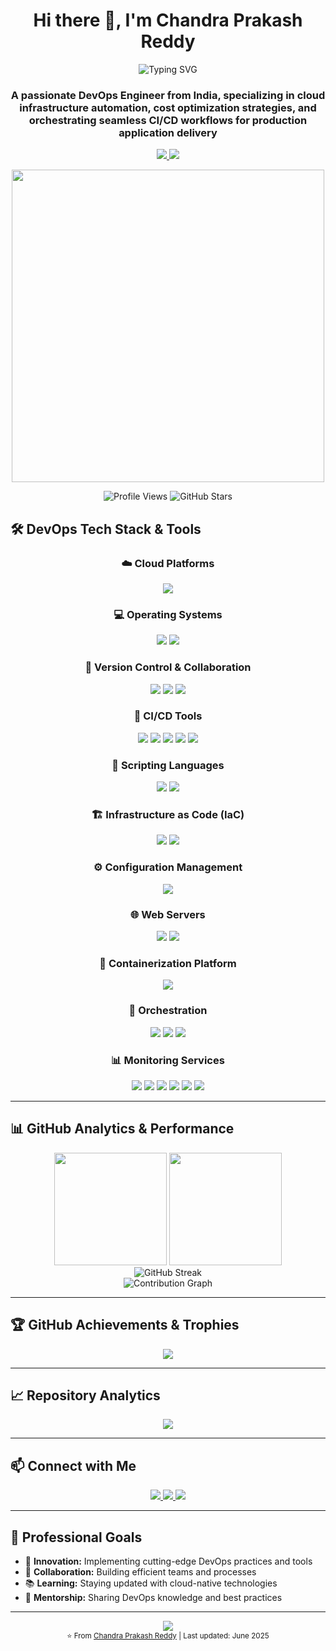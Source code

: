 <h1 align="center">Hi there 👋, I'm Chandra Prakash Reddy</h1>

<div align="center">
  <img src="https://readme-typing-svg.herokuapp.com?font=Fira+Code&size=22&duration=3000&pause=1000&color=2E9EF7&center=true&vCenter=true&width=600&lines=DevOps+Engineer;Cloud+Infrastructure+Specialist;Automation+Enthusiast;CI%2FCD+Pipeline+Expert;Always+Learning+New+Technologies" alt="Typing SVG" />
</div>

<h3 align="center">A passionate DevOps Engineer from India, specializing in cloud infrastructure automation, cost optimization strategies, and orchestrating seamless CI/CD workflows for production application delivery</h3>

<p align="center">
  <a href="https://github.com/ncpr1996">
    <img src="https://img.shields.io/github/followers/ncpr1996?label=Follow&style=for-the-badge&color=blue" />
  </a>
  <a href="mailto:ncpr.0912@gmail.com">
    <img src="https://img.shields.io/badge/Email-Contact-red?logo=gmail&style=for-the-badge" />
  </a>
</p>

<div align="center">
  <img src="https://user-images.githubusercontent.com/74038190/229223263-cf2e4b07-2615-4f87-9c38-e37600f8381a.gif" width="500">
</div>

<p align="center">
  <img src="https://komarev.com/ghpvc/?username=ncpr1996&label=Profile%20views&color=0e75b6&style=for-the-badge" alt="Profile Views" />
  <img src="https://img.shields.io/github/stars/ncpr1996?style=for-the-badge&color=yellow" alt="GitHub Stars" />
</p>


## 🛠️ DevOps Tech Stack & Tools

<div align="center">

### ☁️ Cloud Platforms
<p>
  <img src="https://img.shields.io/badge/Amazon_AWS-232F3E?style=for-the-badge&logo=amazon-aws&logoColor=white" />
</p>

### 💻 Operating Systems
<p>
  <img src="https://img.shields.io/badge/Linux-FCC624?style=for-the-badge&logo=linux&logoColor=black" />
  <img src="https://img.shields.io/badge/Windows-0078D6?style=for-the-badge&logo=windows&logoColor=white" />
</p>

### 🔄 Version Control & Collaboration
<p>
  <img src="https://img.shields.io/badge/Git-F05032?style=for-the-badge&logo=git&logoColor=white" />
  <img src="https://img.shields.io/badge/GitHub-181717?style=for-the-badge&logo=github&logoColor=white" />
  <img src="https://img.shields.io/badge/Bitbucket-0052CC?style=for-the-badge&logo=bitbucket&logoColor=white" />
</p>

### 🚀 CI/CD Tools
<p>
  <img src="https://img.shields.io/badge/Jenkins-D24939?style=for-the-badge&logo=jenkins&logoColor=white" />
  <img src="https://img.shields.io/badge/AWS_CodePipeline-FF9900?style=for-the-badge&logo=amazon-aws&logoColor=white" />
  <img src="https://img.shields.io/badge/GitLab-FC6D26?style=for-the-badge&logo=gitlab&logoColor=white" />
  <img src="https://img.shields.io/badge/ArgoCD-EF7B4D?style=for-the-badge&logo=argo&logoColor=white" />
  <img src="https://img.shields.io/badge/GitHub_Actions-2088FF?style=for-the-badge&logo=github-actions&logoColor=white" />
</p>

### 📝 Scripting Languages
<p>
  <img src="https://img.shields.io/badge/Python-3776AB?style=for-the-badge&logo=python&logoColor=white" />
  <img src="https://img.shields.io/badge/Shell_Script-121011?style=for-the-badge&logo=gnu-bash&logoColor=white" />
</p>

### 🏗️ Infrastructure as Code (IaC)
<p>
  <img src="https://img.shields.io/badge/AWS_CloudFormation-FF9900?style=for-the-badge&logo=amazon-aws&logoColor=white" />
  <img src="https://img.shields.io/badge/Terraform-623CE4?style=for-the-badge&logo=terraform&logoColor=white" />
</p>

### ⚙️ Configuration Management
<p>
  <img src="https://img.shields.io/badge/Ansible-EE0000?style=for-the-badge&logo=ansible&logoColor=white" />
</p>

### 🌐 Web Servers
<p>
  <img src="https://img.shields.io/badge/Apache-D22128?style=for-the-badge&logo=apache&logoColor=white" />
  <img src="https://img.shields.io/badge/Nginx-009639?style=for-the-badge&logo=nginx&logoColor=white" />
</p>

### 🐳 Containerization Platform
<p>
  <img src="https://img.shields.io/badge/Docker-2496ED?style=for-the-badge&logo=docker&logoColor=white" />
</p>

### 🎯 Orchestration
<p>
  <img src="https://img.shields.io/badge/AWS_ECS-FF9900?style=for-the-badge&logo=amazon-ecs&logoColor=white" />
  <img src="https://img.shields.io/badge/AWS_EKS-FF9900?style=for-the-badge&logo=amazon-eks&logoColor=white" />
  <img src="https://img.shields.io/badge/Kubernetes-326CE5?style=for-the-badge&logo=kubernetes&logoColor=white" />
</p>

### 📊 Monitoring Services
<p>
  <img src="https://img.shields.io/badge/Prometheus-E6522C?style=for-the-badge&logo=prometheus&logoColor=white" />
  <img src="https://img.shields.io/badge/Grafana-F46800?style=for-the-badge&logo=grafana&logoColor=white" />
  <img src="https://img.shields.io/badge/Splunk-000000?style=for-the-badge&logo=splunk&logoColor=white" />
  <img src="https://img.shields.io/badge/New_Relic-008C99?style=for-the-badge&logo=new-relic&logoColor=white" />
  <img src="https://img.shields.io/badge/Datadog-632CA6?style=for-the-badge&logo=datadog&logoColor=white" />
  <img src="https://img.shields.io/badge/AWS_CloudWatch-FF9900?style=for-the-badge&logo=amazon-cloudwatch&logoColor=white" />
</p>

</div>

---

## 📊 GitHub Analytics & Performance

<div align="center">
  <img height="180em" src="https://github-readme-stats.vercel.app/api?username=ncpr1996&show_icons=true&theme=tokyonight&include_all_commits=true&count_private=true&hide_border=true&bg_color=0d1117&title_color=58a6ff&text_color=c9d1d9&icon_color=58a6ff"/>
  <img height="180em" src="https://github-readme-stats.vercel.app/api/top-langs/?username=ncpr1996&layout=compact&langs_count=10&theme=tokyonight&hide_border=true&bg_color=0d1117&title_color=58a6ff&text_color=c9d1d9"/>
</div>

<div align="center">
  <img src="https://github-readme-streak-stats.herokuapp.com/?user=ncpr1996&theme=tokyonight&hide_border=true&background=0d1117&stroke=58a6ff&ring=58a6ff&fire=ff6b6b&currStreakLabel=58a6ff" alt="GitHub Streak" />
</div>

<div align="center">
  <img src="https://github-readme-activity-graph.vercel.app/graph?username=ncpr1996&theme=tokyo-night&hide_border=true&bg_color=0d1117&color=58a6ff&line=58a6ff&point=c9d1d9" alt="Contribution Graph" />
</div>

---

## 🏆 GitHub Achievements & Trophies

<div align="center">
  <img src="https://github-profile-trophy.vercel.app/?username=ncpr1996&theme=tokyonight&no-frame=true&no-bg=false&margin-w=4&column=7" />
</div>

---

## 📈 Repository Analytics

<div align="center">
  <img src="https://github-contributor-stats.vercel.app/api?username=ncpr1996&limit=5&theme=tokyonight&combine_all_yearly_contributions=true" />
</div>

---

## 📫 Connect with Me

<div align="center">
  <a href="https://www.linkedin.com/in/chandra-prakash-reddy/" target="_blank">
    <img src="https://img.shields.io/badge/LinkedIn-0077B5?style=for-the-badge&logo=linkedin&logoColor=white" />
  </a>
  <a href="mailto:ncpr.0912@gmail.com" target="_blank">
    <img src="https://img.shields.io/badge/Gmail-D14836?style=for-the-badge&logo=gmail&logoColor=white" />
  </a>
  <a href="https://devopstour.hashnode.dev/" target="_blank">
    <img src="https://img.shields.io/badge/Blog-FFA500?style=for-the-badge&logo=rss&logoColor=white" />
  </a>
</div>

---

## 🎯 Professional Goals

- 🚀 **Innovation:** Implementing cutting-edge DevOps practices and tools
- 🤝 **Collaboration:** Building efficient teams and processes
- 📚 **Learning:** Staying updated with cloud-native technologies
- 🌟 **Mentorship:** Sharing DevOps knowledge and best practices

---

<div align="center">
  <img src="https://capsule-render.vercel.app/api?type=waving&color=gradient&height=100&section=footer&text=Thanks%20for%20visiting!&fontSize=16&fontColor=fff"/>
</div>

<div align="center">
  <sub>⭐ From <a href="https://github.com/ncpr1996">Chandra Prakash Reddy</a> | Last updated: June 2025</sub>
</div>







